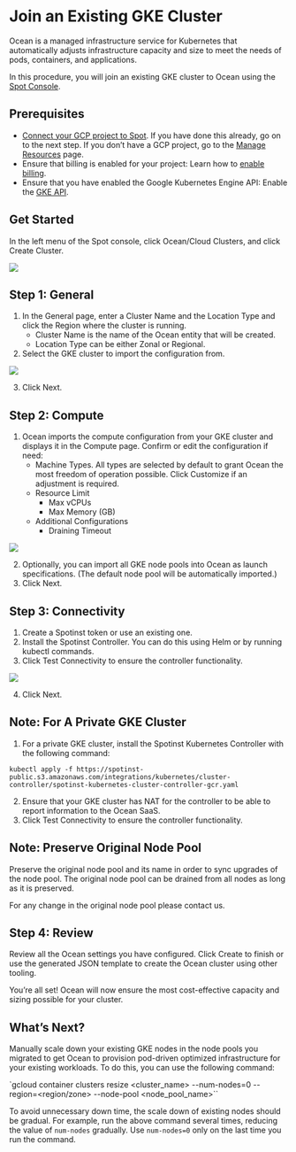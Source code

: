 # Join an Existing GKE Cluster

Ocean is a managed infrastructure service for Kubernetes that automatically adjusts infrastructure capacity and size to meet the needs of pods, containers, and applications.

In this procedure, you will  join an existing GKE cluster to Ocean using the [Spot Console](http://console.spotinst.com/).

## Prerequisites
* [Connect your GCP project to Spot](connect-your-cloud-provider/gcp-project.md). If you have done this already, go on to the next step. If you don’t have a GCP project, go to the [Manage Resources](https://console.cloud.google.com/cloud-resource-manager?_ga=2.24189306.-1955943244.1544264785) page.
* Ensure that billing is enabled for your project: Learn how to [enable billing](https://cloud.google.com/billing/docs/how-to/modify-project).
* Ensure that you have enabled the Google Kubernetes Engine API: Enable the [GKE API](https://console.cloud.google.com/apis/library/container.googleapis.com?q=kubernetes%20engine&_ga=2.13270391.-1955943244.1544264785).

## Get Started

In the left menu of the Spot console, click Ocean/Cloud Clusters, and click Create Cluster.

<img src="/ocean/_media/gke-create-cluster.png" />

## Step 1: General

1. In the General page, enter a Cluster Name and the Location Type and click the Region where the cluster is running.
   * Cluster Name is the name of the Ocean entity that will be created.
   * Location Type can be either Zonal or Regional.
2. Select the GKE cluster to import the configuration from.

<img src="/ocean/_media/gke-general.png" />

3. Click Next.

## Step 2: Compute

1. Ocean imports the compute configuration from your GKE cluster and displays it in the Compute page. Confirm or edit the configuration if need:
   * Machine Types.
     All types are selected by default to grant Ocean the most freedom of operation possible. Click Customize if an adjustment is required.
   * Resource Limit
     * Max vCPUs
     * Max Memory (GB)
   * Additional Configurations
     * Draining Timeout

<img src="/ocean/_media/gke-compute.png" />

2. Optionally, you can import all GKE node pools into Ocean as launch specifications. (The default node pool will be automatically imported.)
3. Click Next.

## Step 3: Connectivity

1. Create a Spotinst token or use an existing one.
2. Install the Spotinst Controller. You can do this using Helm or by running kubectl commands.
3. Click Test Connectivity to ensure the controller functionality.

<img src="/ocean/_media/gke-connectivity.png" />

4. Click Next.

## Note: For A Private GKE Cluster

1. For a private GKE cluster, install the Spotinst Kubernetes Controller with the following command:

`kubectl apply -f https://spotinst-public.s3.amazonaws.com/integrations/kubernetes/cluster-controller/spotinst-kubernetes-cluster-controller-gcr.yaml`

2. Ensure that your GKE cluster has NAT for the controller to be able to report information to the Ocean SaaS.
3. Click Test Connectivity to ensure the controller functionality.

## Note: Preserve Original Node Pool

Preserve the original node pool and its name in order to sync upgrades of the node pool. The original node pool can be drained from all nodes as long as it is preserved.

For any change in the original node pool please contact us.

## Step 4: Review

Review all the Ocean settings you have configured. Click Create to finish or use the  generated JSON template to create the Ocean cluster using other tooling.

You’re all set! Ocean will now ensure the most cost-effective capacity and sizing possible for your cluster.

## What’s Next?

Manually scale down your existing GKE nodes in the node pools you migrated to get Ocean to provision pod-driven optimized infrastructure for your existing workloads. To do this, you can use the following command:

`gcloud container clusters resize <cluster_name> --num-nodes=0 --region=<region/zone> --node-pool <node_pool_name>``

To avoid unnecessary down time, the scale down of existing nodes should be gradual. For example, run the above command several times, reducing the value of `num-nodes` gradually. Use `num-nodes=0` only on the last time you run the command.

